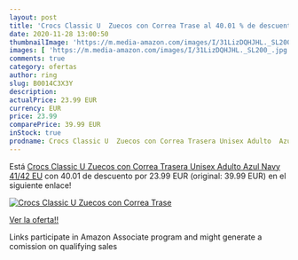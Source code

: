 ```yaml
---
layout: post
title: 'Crocs Classic U  Zuecos con Correa Trase al 40.01 % de descuento'
date: 2020-11-28 13:00:50
thumbnailImage: 'https://m.media-amazon.com/images/I/31LizDQHJHL._SL200_.jpg'
images: [ 'https://m.media-amazon.com/images/I/31LizDQHJHL._SL200_.jpg' ]
comments: true
category: ofertas
author: ring
slug: B0014C3X3Y
description:
actualPrice: 23.99 EUR
currency: EUR
price: 23.99
comparePrice: 39.99 EUR
inStock: true
prodname: Crocs Classic U  Zuecos con Correa Trasera Unisex Adulto  Azul  Navy   41/42 EU
---
```


Está [Crocs Classic U  Zuecos con Correa Trasera Unisex Adulto  Azul  Navy   41/42 EU](https://www.amazon.es/dp/B0014C3X3Y/?tag=tolees-21) con 40.01 de descuento por 23.99 EUR (original: 39.99 EUR) en el siguiente enlace!

[![Crocs Classic U  Zuecos con Correa Trase](https://m.media-amazon.com/images/I/31LizDQHJHL._SL200_.jpg)](https://www.amazon.es/dp/B0014C3X3Y/?tag=tolees-21)

[Ver la oferta!!](https://www.amazon.es/dp/B0014C3X3Y/?tag=tolees-21)

Links participate in Amazon Associate program and might generate a comission on qualifying sales


